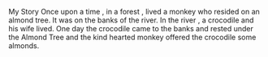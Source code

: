 My Story
Once upon a time , in a forest , lived a monkey who resided on an almond tree. It was on the banks of the river. In the river , a crocodile and his wife lived.
One day the crocodile came to the banks and rested under the Almond Tree and the kind hearted monkey offered the crocodile some almonds.
